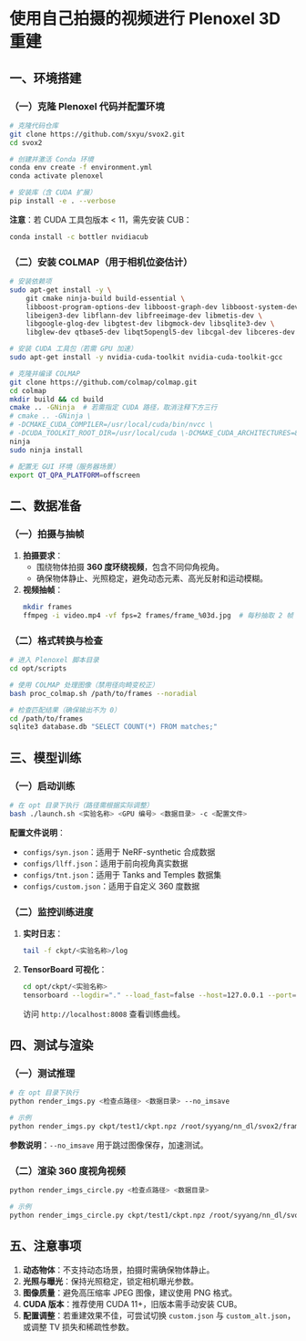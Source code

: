 
# 使用自己拍摄的视频进行 Plenoxel 3D 重建

## 一、环境搭建

### （一）克隆 Plenoxel 代码并配置环境
```bash
# 克隆代码仓库
git clone https://github.com/sxyu/svox2.git
cd svox2

# 创建并激活 Conda 环境
conda env create -f environment.yml
conda activate plenoxel

# 安装库（含 CUDA 扩展）
pip install -e . --verbose
```

**注意**：若 CUDA 工具包版本 < 11，需先安装 CUB：  
```bash
conda install -c bottler nvidiacub
```


### （二）安装 COLMAP（用于相机位姿估计）
```bash
# 安装依赖项
sudo apt-get install -y \
    git cmake ninja-build build-essential \
    libboost-program-options-dev libboost-graph-dev libboost-system-dev \
    libeigen3-dev libflann-dev libfreeimage-dev libmetis-dev \
    libgoogle-glog-dev libgtest-dev libgmock-dev libsqlite3-dev \
    libglew-dev qtbase5-dev libqt5opengl5-dev libcgal-dev libceres-dev

# 安装 CUDA 工具包（若需 GPU 加速）
sudo apt-get install -y nvidia-cuda-toolkit nvidia-cuda-toolkit-gcc

# 克隆并编译 COLMAP
git clone https://github.com/colmap/colmap.git
cd colmap
mkdir build && cd build
cmake .. -GNinja  # 若需指定 CUDA 路径，取消注释下方三行
# cmake .. -GNinja \
# -DCMAKE_CUDA_COMPILER=/usr/local/cuda/bin/nvcc \
# -DCUDA_TOOLKIT_ROOT_DIR=/usr/local/cuda \-DCMAKE_CUDA_ARCHITECTURES=89
ninja
sudo ninja install

# 配置无 GUI 环境（服务器场景）
export QT_QPA_PLATFORM=offscreen
```


## 二、数据准备

### （一）拍摄与抽帧
1. **拍摄要求**：  
   - 围绕物体拍摄 **360 度环绕视频**，包含不同仰角视角。  
   - 确保物体静止、光照稳定，避免动态元素、高光反射和运动模糊。  
2. **视频抽帧**：  
   ```bash
   mkdir frames
   ffmpeg -i video.mp4 -vf fps=2 frames/frame_%03d.jpg  # 每秒抽取 2 帧（可调整 fps 值）
   ```


### （二）格式转换与检查
```bash
# 进入 Plenoxel 脚本目录
cd opt/scripts

# 使用 COLMAP 处理图像（禁用径向畸变校正）
bash proc_colmap.sh /path/to/frames --noradial

# 检查匹配结果（确保输出不为 0）
cd /path/to/frames
sqlite3 database.db "SELECT COUNT(*) FROM matches;"
```


## 三、模型训练

### （一）启动训练
```bash
# 在 opt 目录下执行（路径需根据实际调整）
bash ./launch.sh <实验名称> <GPU 编号> <数据目录> -c <配置文件>
```

**配置文件说明**：  
- `configs/syn.json`：适用于 NeRF-synthetic 合成数据  
- `configs/llff.json`：适用于前向视角真实数据  
- `configs/tnt.json`：适用于 Tanks and Temples 数据集  
- `configs/custom.json`：适用于自定义 360 度数据  


### （二）监控训练进度
1. **实时日志**：  
   ```bash
   tail -f ckpt/<实验名称>/log
   ```
2. **TensorBoard 可视化**：  
   ```bash
   cd opt/ckpt/<实验名称>
   tensorboard --logdir="." --load_fast=false --host=127.0.0.1 --port=8008
   ```
   访问 `http://localhost:8008` 查看训练曲线。


## 四、测试与渲染

### （一）测试推理
```bash
# 在 opt 目录下执行
python render_imgs.py <检查点路径> <数据目录> --no_imsave

# 示例
python render_imgs.py ckpt/test1/ckpt.npz /root/syyang/nn_dl/svox2/frames --no_imsave
```
**参数说明**：`--no_imsave` 用于跳过图像保存，加速测试。


### （二）渲染 360 度视角视频
```bash
python render_imgs_circle.py <检查点路径> <数据目录>

# 示例
python render_imgs_circle.py ckpt/test1/ckpt.npz /root/syyang/nn_dl/svox2/frames
```


## 五、注意事项
1. **动态物体**：不支持动态场景，拍摄时需确保物体静止。  
2. **光照与曝光**：保持光照稳定，锁定相机曝光参数。  
3. **图像质量**：避免高压缩率 JPEG 图像，建议使用 PNG 格式。  
4. **CUDA 版本**：推荐使用 CUDA 11+，旧版本需手动安装 CUB。  
5. **配置调整**：若重建效果不佳，可尝试切换 `custom.json` 与 `custom_alt.json`，或调整 TV 损失和稀疏性参数。


